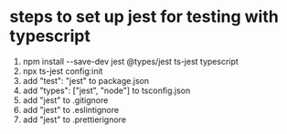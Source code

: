 # steps to set up jest for testing with typescript

1. npm install --save-dev jest @types/jest ts-jest typescript
2. npx ts-jest config:init
3. add "test": "jest" to package.json
4. add "types": ["jest", "node"] to tsconfig.json
5. add "jest" to .gitignore
6. add "jest" to .eslintignore
7. add "jest" to .prettierignore